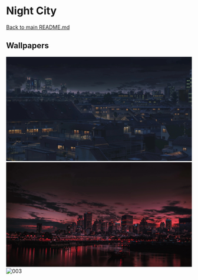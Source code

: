 # Night City

[Back to main README.md](../)

## Wallpapers

![001](001.jpg)
![002](002.jpg)
![003](003.jpg)

